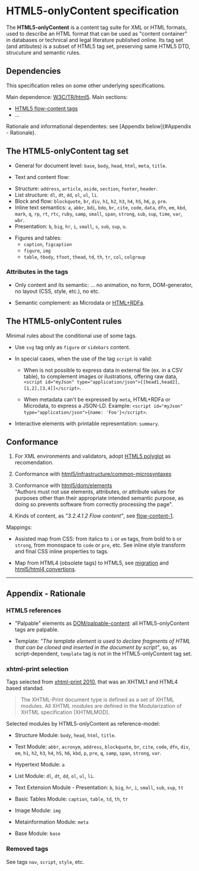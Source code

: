 # HTML5-onlyContent specification

The **HTML5-onlyContent** is a content tag suite for XML or HTML formats, used to describe an HTML format that can be used as "content container" in databases or technical and legal literature published online. Its tag set (and attibutes) is a subset of HTML5 tag set, preserving same HTML5 DTD, strucuture and semantic rules.

## Dependencies

This specification relies on some other underlying specifications.

Main dependence: [W3C/TR/html5](https://www.w3.org/TR/html5). Main sections:
* [HTML5 flow-content tags](https://developer.mozilla.org/en-US/docs/Web/Guide/HTML/Content_categories#Flow_content)
* ...

Rationale and informational dependentes: see [Appendix below](#Appendix - Rationale).

## The HTML5-onlyContent tag set

* General for document level: `base`, `body`, `head`, `html`, `meta`, `title`.

* Text and content flow:
 - Structure:  `address`, `article`, `aside`, `section`, `footer`, `header`.
 - List structure: `dl`, `dt`, `dd`, `ol`, `ul`, `li`.
 - Block and flow:  `blockquote`, `br`, `div`, `h1`, `h2`, `h3`, `h4`, `h5`, `h6`, `p`, `pre`.
 - Inline text semantics:  `a`, `abbr`, `bdi`, `bdo`, `br`, `cite`, `code`, `data`, `dfn`, `em`,  `kbd`, `mark`, `q`, `rp`, `rt`, `rtc`, `ruby`, `samp`, `small`, `span`, `strong`, `sub`, `sup`, `time`,  `var`, `wbr`.
 - Presentation:   `b`, `big`, `hr`, `i`, `small`, `s`,  `sub`, `sup`, `u`.

* Figures and tables:
  - `caption`, `figcaption`
  - `figure`, `img`
  - `table`, `tbody`, `tfoot`, `thead`, `td`, `th`, `tr`, `col`, `colgroup`

### Attributes in the tags

* Only content and its semantic: ... no animation, no form, DOM-generator, no layout (CSS, style, etc.), no etc.

* Semantic complement: as Microdata or [HTML+RDFa](https://www.w3.org/TR/html-rdfa/).

## The HTML5-onlyContent rules

Minimal rules about the conditional use of some tags.

* Use `svg` tag only as `figure` or `sidebars` content.

* In special cases, when the use of the tag `script` is valid:

  - When is not possible to express data in external file (ex. in a CSV table), to complement images or ilustrations, offering raw data, `<script id="myJson" type="application/json">[[head1,head2],[1,2],[3,4]]</script>`.

  - When metadata can't be expressed by `meta`, HTML+RDFa or Microdata, to express a JSON-LD. Example: `<script id="myJson" type="application/json">{name: 'Foo'}</script>`.

* Interactive elements with printable representation: `summary`.

## Conformance

1. For XML environments and validators, adopt [HTML5 polyglot](https://www.w3.org/TR/html-polyglot/) as recomendation.

2. Conformance with [html5/infrastructure/common-microsyntaxes](https://www.w3.org/TR/html5/infrastructure.html#common-microsyntaxes)

3. Conformance with [html5/dom/elements](https://www.w3.org/TR/html5/dom.html#elements) <br/> "Authors must not use elements, attributes, or attribute values for purposes other than their appropriate intended semantic purpose, as doing so prevents software from correctly processing the page".

5. Kinds of content, as *"3.2.4.1.2 Flow content"*, see [flow-content-1](https://www.w3.org/TR/html5/dom.html#flow-content-1).

Mappings:

* Assisted map from CSS:  from italics to `i` or `em` tags, from bold to `b` or `strong`, from monospace to `code` or `pre`, etc. See inline style transform and final CSS inline properties to tags.

* Map from HTML4 (obsolete tags) to HTML5, see [migration](https://www.w3schools.com/html/html5_migration.asp) and [html5/html4 convertions](https://github.com/ppKrauss/html5-to-html4).

------------

## Appendix - Rationale

### HTML5 references

* "Palpable" elements as [DOM/palpable-content](https://www.w3.org/TR/html5/dom.html#palpable-content-0): all HTML5-onlyContent tags are palpable.

* Template: *"The template element is used to declare fragments of HTML that can be cloned and inserted in the document by script"*, so, as script-dependent, `template` tag is not in the HTML5-onlyContent tag set.

### xhtml-print selection

Tags selected from [xhtml-print 2010](https://www.w3.org/TR/xhtml-print/), that was an XHTML1 and HTML4 based standad.

> The XHTML-Print document type is defined as a set of XHTML modules. All XHTML modules are defined in the Modularization of XHTML specification [XHTMLMOD].

Selected modules by HTML5-onlyContent as reference-model:

* Structure Module: `body`, `head`, `html`, `title`.

* Text Module: `abbr`, `acronym`, `address`, `blockquote`, `br`, `cite`, `code`, `dfn`, `div`, `em`, `h1`, `h2`, `h3`, `h4`, `h5`, `h6`, `kbd`, `p`, `pre`, `q`, `samp`, `span`, `strong`, `var`.

* Hypertext Module:  `a`

* List Module: `dl`, `dt`, `dd`, `ol`, `ul`, `li`.

* Text Extension Module - Presentation: `b`, `big`, `hr`, `i`, `small`, `sub`, `sup`, `tt`

* Basic Tables Module: `caption`, `table`, `td`, `th`, `tr`

* Image Module: `img`

* Metainformation Module: `meta`

* Base Module: `base`

### Removed tags

See tags `nav`, `script`, `style`, etc.
